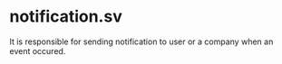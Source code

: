# notification.sv
It is responsible for sending notification to user or a company when an event occured.
